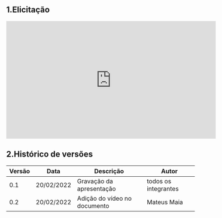 ## 1.Elicitação

<center>

<iframe width="560" height="315" src="https://www.youtube.com/embed/A4qQD2aM6kU" title="YouTube video player" frameborder="0" allow="accelerometer; autoplay; clipboard-write; encrypted-media; gyroscope; picture-in-picture" allowfullscreen></iframe>

</center>

## 2.Histórico de versões

<center>

| Versão | Data       | Descrição                                           | Autor        |
| ------ | ---------- | --------------------------------------------------- | ------------ |
| 0.1    | 20/02/2022 | Gravação da apresentação | todos os integrantes |
| 0.2    | 20/02/2022 | Adição do vídeo no documento| Mateus Maia |



</center>